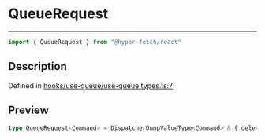 

# QueueRequest

<div class="api-docs__separator" data-reactroot="">

---

</div><div class="api-docs__import" data-reactroot="">

```ts
import { QueueRequest } from "@hyper-fetch/react"
```

</div><div class="api-docs__section">

## Description

</div><div class="api-docs__description"><span class="api-docs__do-not-parse">



</span></div><p class="api-docs__definition">

Defined in [hooks/use-queue/use-queue.types.ts:7](https://github.com/BetterTyped/hyper-fetch/blob/4197368e/packages/react/src/hooks/use-queue/use-queue.types.ts#L7)

</p><div class="api-docs__section">

## Preview

</div><div class="api-docs__preview type single">

```ts
type QueueRequest<Command> = DispatcherDumpValueType<Command> & { deleteRequest: () => void; downloading?: FetchProgressType; startRequest: () => void; stopRequest: () => void; uploading?: FetchProgressType };
```

</div>